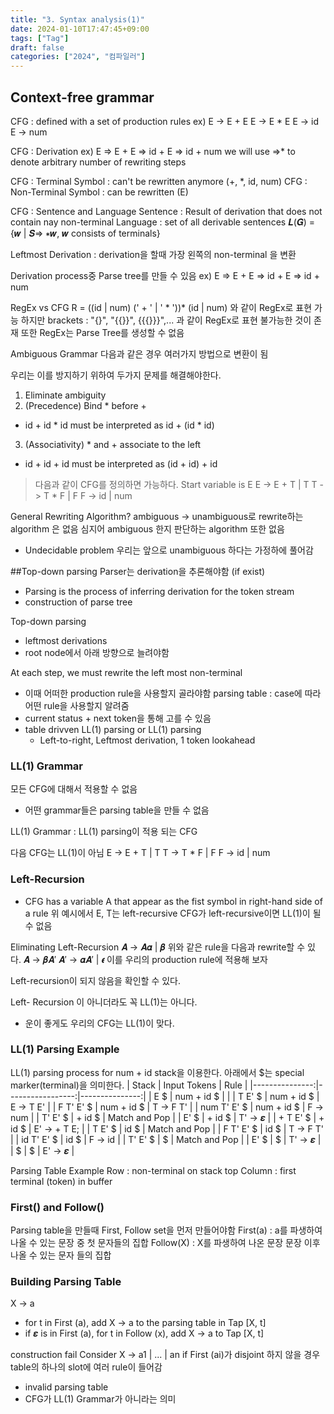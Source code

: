 ```yaml
---
title: "3. Syntax analysis(1)"
date: 2024-01-10T17:47:45+09:00
tags: ["Tag"]
draft: false
categories: ["2024", "컴파일러"]
---
```

## Context-free grammar
CFG : defined with a set of production rules
ex) 
E -> E + E
E -> E * E
E -> id
E -> num

CFG : Derivation
ex) E ⇒ E + E ⇒ id + E ⇒ id + num
we will use ⇒* to denote arbitrary number of rewriting steps

CFG : Terminal Symbol : can't be rewritten anymore (+, *, id, num)
CFG : Non-Terminal Symbol : can be rewritten (E)

CFG : Sentence and Language
Sentence : Result of derivation that does not contain nay non-terminal
Language : set of all derivable sentences
           𝑳(𝑮) = {𝒘 | 𝑺⇒ ∗𝒘, 𝒘 consists of terminals}

Leftmost Derivation : derivation을 할때 가장 왼쪽의 non-terminal 을 변환

Derivation process중 Parse tree를 만들 수 있음
ex) E ⇒ E + E ⇒ id + E ⇒ id + num





RegEx vs CFG
R = ((id | num) (' + ' | ' * '))* (id | num) 와 같이 RegEx로 표현 가능
하지만 brackets : "{}", "{{}}", {{{}}}",... 과 같이 RegEx로 표현 불가능한 것이 존재
또한 RegEx는 Parse Tree를 생성할 수 없음

Ambiguous Grammar
다음과 같은 경우 여러가지 방법으로 변환이 됨

















우리는 이를 방지하기 위하여 두가지 문제를 해결해야한다.
1) Eliminate ambiguity
2) (Precedence) Bind * before +
- id + id * id must be interpreted as id + (id * id)
3) (Associativity) * and + associate to the left
- id + id + id must be interpreted as (id + id) + id

> 다음과 같이 CFG를 정의하면 가능하다.
Start variable is E
E -> E + T | T
T -> T * F | F
F -> id | num



General Rewriting Algorithm? 
ambiguous -> unambiguous로 rewrite하는 algorithm 은 없음
심지어 ambiguous 한지 판단하는 algorithm 또한 없음
- Undecidable problem
우리는 앞으로 unambiguous 하다는 가정하에 풀어감

##Top-down parsing
Parser는 derivation을 추론해야함 (if exist)
- Parsing is the process of inferring derivation for the token stream
- construction of parse tree

Top-down parsing
- leftmost derivations
- root node에서 아래 방향으로 늘려야함

At each step, we must rewrite the left most non-terminal
- 이때 어떠한 production rule을 사용할지 골라야함
parsing table : case에 따라 어떤 rule을 사용할지 알려줌
- current status + next token을 통해 고를 수 있음
- table drivven LL(1) parsing or LL(1) parsing
    - Left-to-right, Leftmost derivation, 1 token lookahead

### LL(1) Grammar
모든 CFG에 대해서 적용할 수 없음
- 어떤 grammar들은 parsing table을 만들 수 없음

LL(1) Grammar : LL(1) parsing이 적용 되는 CFG

다음 CFG는 LL(1)이 아님
E -> E + T | T
T -> T * F | F
F -> id | num

### Left-Recursion
 - CFG has a variable A that appear as the fist symbol in right-hand side of a rule
위 예시에서 E, T는 left-recursive
CFG가 left-recursive이면 LL(1)이 될 수 없음

Eliminating Left-Recursion
𝑨 → 𝑨𝜶 | 𝜷 
위와 같은 rule을 다음과 rewrite할 수 있다.
𝑨 → 𝜷𝑨′
𝑨′ → 𝜶𝑨′ | 𝝐
이를 우리의 production rule에 적용해 보자






Left-recursion이 되지 않음을 확인할 수 있다.

Left- Recursion 이 아니더라도 꼭 LL(1)는 아니다.
* 운이 좋게도 우리의 CFG는 LL(1)이 맞다.

### LL(1) Parsing Example
LL(1) parsing process for num + id
stack을 이용한다. 아래에서 $는 special marker(terminal)을 의미한다.
|            Stack  |     Input Tokens |  Rule       |
|---------------:|-----------------:|---------------:|
|               E $ |         num + id $ |                    |
|           T E' $ |         num + id $ |  E -> T E'       |
|         F T' E' $ |        num + id $ | T -> F T'        | 
|      num T' E' $ |        num + id $ | F -> num         |
|           T' E' $ |              + id $ | Match and Pop  |
|               E' $ |              + id $ | T' -> 𝜺           |
|          + T E' $ |              + id $ | E' -> + T E;     |
|            T E' $ |                id $ | Match and Pop  |
|         F T' E' $ |                id $ | T -> F T'        |
|         id T' E' $ |                id $ | F -> id           |
|            T' E' $ |                   $ | Match and Pop |
|               E' $ |                   $ | T' -> 𝜺           |
|                  $ |                   $ | E' -> 𝜺           | 



Parsing Table Example 
Row : non-terminal on stack top
Column : first terminal (token) in buffer








### First() and Follow()
Parsing table을 만들때 First, Follow set을 먼저 만들어야함
First(a) : a를 파생하여 나올 수 있는 문장 중 첫 문자들의 집합
Follow(X) : X를 파생하여 나온 문장 문장 이후 나올 수 있는 문자 들의 집합









### Building Parsing Table 
X -> a 
- for t in First (a), add X -> a to the parsing table in Tap [X, t]
- if 𝜺 is in First (a), for t in Follow (x), add X -> a to Tap [X, t] 










construction fail 
Consider X -> a1 | ... | an
if First (ai)가 disjoint 하지 않을 경우 table의 하나의 slot에 여러 rule이 들어감
- invalid parsing table
- CFG가 LL(1) Grammar가 아니라는 의미




